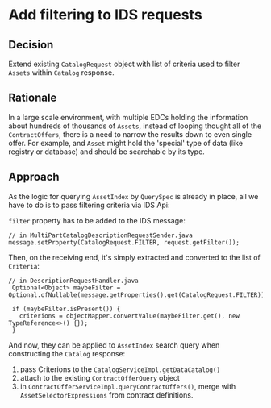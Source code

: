 # Add filtering to IDS requests

## Decision

Extend existing `CatalogRequest` object with list of criteria used to filter `Assets` within `Catalog` response.

## Rationale

In a large scale environment, with multiple EDCs holding the information about hundreds of thousands of `Assets`, instead of 
looping thought all of the `ContractOffers`, there is a need to narrow the results down to even single offer. For example, and 
`Asset` might hold the 'special' type of data (like registry or database) and should be searchable by its type.

## Approach

As the logic for querying `AssetIndex` by `QuerySpec` is already in place, all we have to do is to pass filtering criteria via IDS Api:


`filter` property has to be added to the IDS message:

```
// in MultiPartCatalogDescriptionRequestSender.java
message.setProperty(CatalogRequest.FILTER, request.getFilter());
```

Then, on the receiving end, it's simply extracted and converted to the list of `Criteria`:

```
// in DescriptionRequestHandler.java 
 Optional<Object> maybeFilter = Optional.ofNullable(message.getProperties().get(CatalogRequest.FILTER));

 if (maybeFilter.isPresent()) {
   criterions = objectMapper.convertValue(maybeFilter.get(), new TypeReference<>() {});
 }
```

And now, they can be applied to `AssetIndex` search query when constructing the `Catalog` response:

1) pass Criterions to the `CatalogServiceImpl.getDataCatalog()`
2) attach to the existing `ContractOfferQuery` object
3) in `ContractOfferServiceImpl.queryContractOffers()`, merge with `AssetSelectorExpressions` from contract definitions.



